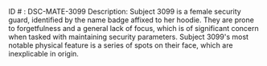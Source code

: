 ID # : DSC-MATE-3099
Description: Subject 3099 is a female security guard, identified by the name badge affixed to her hoodie. They are prone to forgetfulness and a general lack of focus, which is of significant concern when tasked with maintaining security parameters. Subject 3099's most notable physical feature is a series of spots on their face, which are inexplicable in origin.